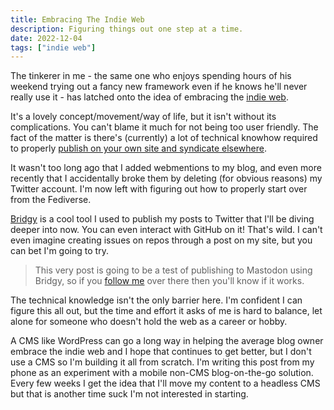 ```yaml
---
title: Embracing The Indie Web
description: Figuring things out one step at a time.
date: 2022-12-04
tags: ["indie web"]
---
```


The tinkerer in me - the same one who enjoys spending hours of his weekend trying out a fancy new framework even if he knows he'll never really use it - has latched onto the idea of embracing the [indie web](https://indieweb.org/).

It's a lovely concept/movement/way of life, but it isn't without its complications. You can't blame it much for not being too user friendly. The fact of the matter is there's (currently) a lot of technical knowhow required to properly [publish on your own site and syndicate elsewhere](https://indieweb.org/POSSE).

It wasn't too long ago that I added webmentions to my blog, and even more recently that I accidentally broke them by deleting (for obvious reasons) my Twitter account. I'm now left with figuring out how to properly start over from the Fediverse.

[Bridgy](https://brid.gy) is a cool tool I used to publish my posts to Twitter that I'll be diving deeper into now. You can even interact with GitHub on it! That's wild. I can't even imagine creating issues on repos through a post on my site, but you can bet I'm going to try.

> This very post is going to be a test of publishing to Mastodon using Bridgy, so if you [follow me](https://fosstodon.org/@rest) over there then you'll know if it works.

The technical knowledge isn't the only barrier here. I'm confident I can figure this all out, but the time and effort it asks of me is hard to balance, let alone for someone who doesn't hold the web as a career or hobby.

A CMS like WordPress can go a long way in helping the average blog owner embrace the indie web and I hope that continues to get better, but I don't use a CMS so I'm building it all from scratch. I'm writing this post from my phone as an experiment with a mobile non-CMS blog-on-the-go solution. Every few weeks I get the idea that I'll move my content to a headless CMS but that is another time suck I'm not interested in starting.
